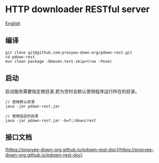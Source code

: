 # HTTP downloader RESTful server
[English](https://github.com/proxyee-down-org/pdown-rest/blob/master/README.md)

## 编译
```
git clone git@github.com:proxyee-down-org/pdown-rest.git
cd pdown-rest
mvn clean package -Dmaven.test.skip=true -Pexec
```

## 启动

启动服务需要指定根目录,若为空时会默认使用程序运行所在的目录。  

```
// 使用默认目录
java -jar pdown-rest.jar

// 使用指定的目录
java -jar pdown-rest.jar -b=f:/down/rest
```

## 接口文档

[https://proxyee-down-org.github.io/pdown-rest-doc](https://proxyee-down-org.github.io/pdown-rest-doc)


